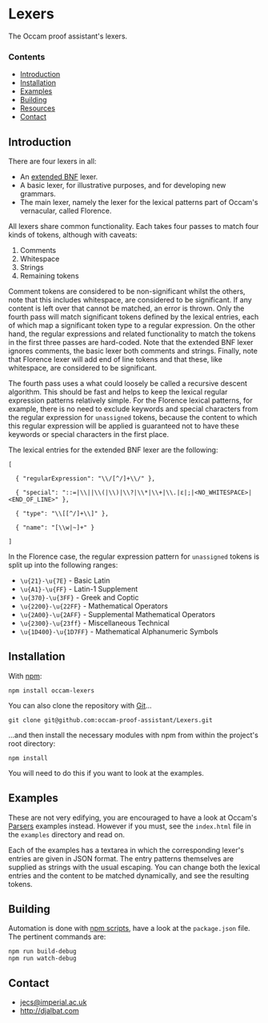 # Lexers

The Occam proof assistant's lexers.

### Contents

- [Introduction](#introduction)
- [Installation](#installation)
- [Examples](#examples)
- [Building](#building)
- [Resources](#resources)
- [Contact](#contact)

## Introduction

There are four lexers in all:

* An [extended BNF](https://en.wikipedia.org/wiki/Extended_Backus%E2%80%93Naur_form) lexer.
* A basic lexer, for illustrative purposes, and for developing new grammars.
* The main lexer, namely the lexer for the lexical patterns part of Occam's vernacular, called Florence.

All lexers share common functionality. Each takes four passes to match four kinds of tokens, although with caveats:

1. Comments
2. Whitespace
3. Strings
4. Remaining tokens

Comment tokens are considered to be non-significant whilst the others, note that this includes whitespace, are considered to be significant. If any content is left over that cannot be matched, an error is thrown. Only the fourth pass will match significant tokens defined by the lexical entries, each of which map a significant token type to a regular expression. On the other hand, the regular expressions and related functionality to match the tokens in the first three passes are hard-coded. Note that the extended BNF lexer ignores comments, the basic lexer both comments and strings. Finally, note that Florence lexer will add end of line tokens and that these, like whitespace, are considered to be significant.

The fourth pass uses a what could loosely be called a recursive descent algorithm. This should be fast and helps to keep the lexical regular expression patterns relatively simple. For the Florence lexical patterns, for example, there is no need to exclude keywords and special characters from the regular expression for `unassigned` tokens, because the content to which this regular expression will be applied is guaranteed not to have these keywords or special characters in the first place.

The lexical entries for the extended BNF lexer are the following:

    [
    
      { "regularExpression": "\\/[^/]+\\/" },
    
      { "special": "::=|\\||\\(|\\)|\\?|\\*|\\+|\\.|ε|;|<NO_WHITESPACE>|<END_OF_LINE>" },
    
      { "type": "\\[[^/]+\\]" },
    
      { "name": "[\\w|~]+" }
    
    ]
    
In the Florence case, the regular expression pattern for `unassigned` tokens is split up into the following ranges:

* `\u{21}-\u{7E}` - Basic Latin
* `\u{A1}-\u{FF}` - Latin-1 Supplement
* `\u{370}-\u{3FF}` - Greek and Coptic
* `\u{2200}-\u{22FF}` - Mathematical Operators
* `\u{2A00}-\u{2AFF}` - Supplemental Mathematical Operators
* `\u{2300}-\u{23ff}` - Miscellaneous Technical
* `\u{1D400}-\u{1D7FF}` - Mathematical Alphanumeric Symbols

## Installation

With [npm](https://www.npmjs.com/):

    npm install occam-lexers

You can also clone the repository with [Git](https://git-scm.com/)...

    git clone git@github.com:occam-proof-assistant/Lexers.git

...and then install the necessary modules with npm from within the project's root directory:

    npm install

You will need to do this if you want to look at the examples.

## Examples

These are not very edifying, you are encouraged to have a look at Occam's [Parsers](https://github.com/occam-proof-assistant/Parsers) examples instead. However if you must, see the `index.html` file in the `examples` directory and read on.

Each of the examples has a textarea in which the corresponding lexer's entries are given in JSON format. The entry patterns themselves are supplied as strings with the usual escaping. You can change both the lexical entries and the content to be matched dynamically, and see the resulting tokens.

## Building

Automation is done with [npm scripts](https://docs.npmjs.com/misc/scripts), have a look at the `package.json` file. The pertinent commands are:

    npm run build-debug
    npm run watch-debug

## Contact

* jecs@imperial.ac.uk
* http://djalbat.com
